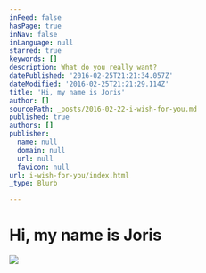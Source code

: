 ```yaml
---
inFeed: false
hasPage: true
inNav: false
inLanguage: null
starred: true
keywords: []
description: What do you really want?
datePublished: '2016-02-25T21:21:34.057Z'
dateModified: '2016-02-25T21:21:29.114Z'
title: 'Hi, my name is Joris'
author: []
sourcePath: _posts/2016-02-22-i-wish-for-you.md
published: true
authors: []
publisher:
  name: null
  domain: null
  url: null
  favicon: null
url: i-wish-for-you/index.html
_type: Blurb

---
```

# Hi, my name is Joris
![](https://the-grid-user-content.s3-us-west-2.amazonaws.com/2e826669-1708-4d0c-8d69-c1435747f748.jpg)